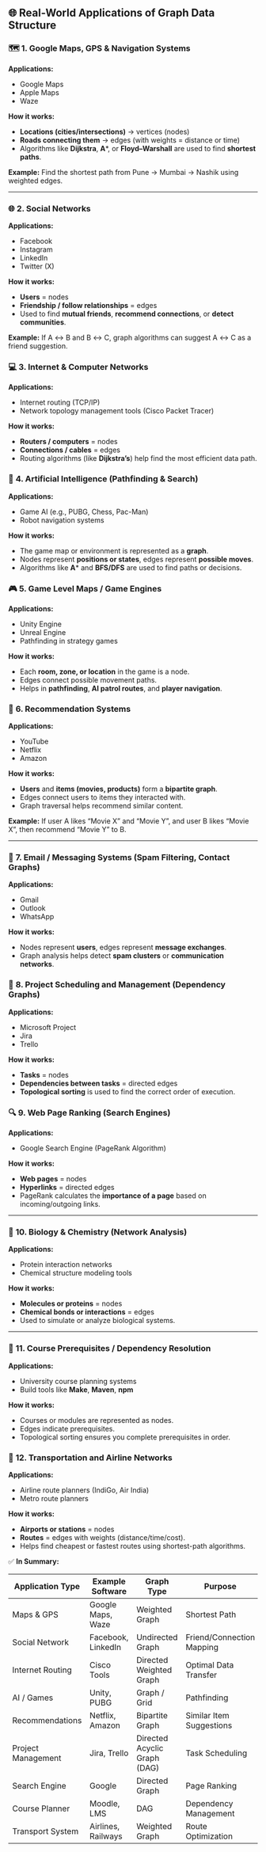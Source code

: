 
## 🌐 **Real-World Applications of Graph Data Structure**


### 🗺️ **1. Google Maps, GPS & Navigation Systems**

**Applications:**

* Google Maps
* Apple Maps
* Waze

**How it works:**

* **Locations (cities/intersections)** → vertices (nodes)
* **Roads connecting them** → edges (with weights = distance or time)
* Algorithms like **Dijkstra**, **A***, or **Floyd–Warshall** are used to find **shortest paths**.

**Example:**
Find the shortest path from Pune → Mumbai → Nashik using weighted edges.

---

### 🌐 **2. Social Networks**

**Applications:**

* Facebook
* Instagram
* LinkedIn
* Twitter (X)

**How it works:**

* **Users** = nodes
* **Friendship / follow relationships** = edges
* Used to find **mutual friends**, **recommend connections**, or **detect communities**.

**Example:**
If A ↔ B and B ↔ C, graph algorithms can suggest A ↔ C as a friend suggestion.



### 💻 **3. Internet & Computer Networks**

**Applications:**

* Internet routing (TCP/IP)
* Network topology management tools (Cisco Packet Tracer)

**How it works:**

* **Routers / computers** = nodes
* **Connections / cables** = edges
* Routing algorithms (like **Dijkstra’s**) help find the most efficient data path.



### 🧠 **4. Artificial Intelligence (Pathfinding & Search)**

**Applications:**

* Game AI (e.g., PUBG, Chess, Pac-Man)
* Robot navigation systems

**How it works:**

* The game map or environment is represented as a **graph**.
* Nodes represent **positions or states**, edges represent **possible moves**.
* Algorithms like **A*** and **BFS/DFS** are used to find paths or decisions.


### 🎮 **5. Game Level Maps / Game Engines**

**Applications:**

* Unity Engine
* Unreal Engine
* Pathfinding in strategy games

**How it works:**

* Each **room, zone, or location** in the game is a node.
* Edges connect possible movement paths.
* Helps in **pathfinding**, **AI patrol routes**, and **player navigation**.


### 🧩 **6. Recommendation Systems**

**Applications:**

* YouTube
* Netflix
* Amazon

**How it works:**

* **Users** and **items (movies, products)** form a **bipartite graph**.
* Edges connect users to items they interacted with.
* Graph traversal helps recommend similar content.

**Example:**
If user A likes “Movie X” and “Movie Y”, and user B likes “Movie X”, then recommend “Movie Y” to B.

---

### 📧 **7. Email / Messaging Systems (Spam Filtering, Contact Graphs)**

**Applications:**

* Gmail
* Outlook
* WhatsApp

**How it works:**

* Nodes represent **users**, edges represent **message exchanges**.
* Graph analysis helps detect **spam clusters** or **communication networks**.



### 🏢 **8. Project Scheduling and Management (Dependency Graphs)**

**Applications:**

* Microsoft Project
* Jira
* Trello

**How it works:**

* **Tasks** = nodes
* **Dependencies between tasks** = directed edges
* **Topological sorting** is used to find the correct order of execution.


### 🔍 **9. Web Page Ranking (Search Engines)**

**Applications:**

* Google Search Engine (PageRank Algorithm)

**How it works:**

* **Web pages** = nodes
* **Hyperlinks** = directed edges
* PageRank calculates the **importance of a page** based on incoming/outgoing links.

---

### 🧬 **10. Biology & Chemistry (Network Analysis)**

**Applications:**

* Protein interaction networks
* Chemical structure modeling tools

**How it works:**

* **Molecules or proteins** = nodes
* **Chemical bonds or interactions** = edges
* Used to simulate or analyze biological systems.

---

### 🏫 **11. Course Prerequisites / Dependency Resolution**

**Applications:**

* University course planning systems
* Build tools like **Make**, **Maven**, **npm**

**How it works:**

* Courses or modules are represented as nodes.
* Edges indicate prerequisites.
* Topological sorting ensures you complete prerequisites in order.



### 🚆 **12. Transportation and Airline Networks**

**Applications:**

* Airline route planners (IndiGo, Air India)
* Metro route planners

**How it works:**

* **Airports or stations** = nodes
* **Routes** = edges with weights (distance/time/cost).
* Helps find cheapest or fastest routes using shortest-path algorithms.


✅ **In Summary:**

| Application Type   | Example Software   | Graph Type                   | Purpose                   |
| ------------------ | ------------------ | ---------------------------- | ------------------------- |
| Maps & GPS         | Google Maps, Waze  | Weighted Graph               | Shortest Path             |
| Social Network     | Facebook, LinkedIn | Undirected Graph             | Friend/Connection Mapping |
| Internet Routing   | Cisco Tools        | Directed Weighted Graph      | Optimal Data Transfer     |
| AI / Games         | Unity, PUBG        | Graph / Grid                 | Pathfinding               |
| Recommendations    | Netflix, Amazon    | Bipartite Graph              | Similar Item Suggestions  |
| Project Management | Jira, Trello       | Directed Acyclic Graph (DAG) | Task Scheduling           |
| Search Engine      | Google             | Directed Graph               | Page Ranking              |
| Course Planner     | Moodle, LMS        | DAG                          | Dependency Management     |
| Transport System   | Airlines, Railways | Weighted Graph               | Route Optimization        |

 